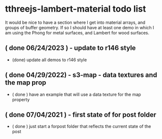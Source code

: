 # tthreejs-lambert-material todo list

<!-- MATERAL ARRAY SECTION -->

It would be nice to have a section where I get into material arrays, and groups of buffer geometry. If so I should have at least one demo in which I am using the Phong for metal surfaces, and Lambert for wood surfaces.


<!-- DONE-->

## ( done 06/24/2023 ) - update to r146 style
* (done) update all demos to r146 style

## ( done 04/29/2022) - s3-map - data textures and the map prop
* ( done ) have an example that will use a data texture for the map property

## ( done 07/04/2021 ) - first state of for post folder
* ( done ) just start a forpost folder that reflects the current state of the post